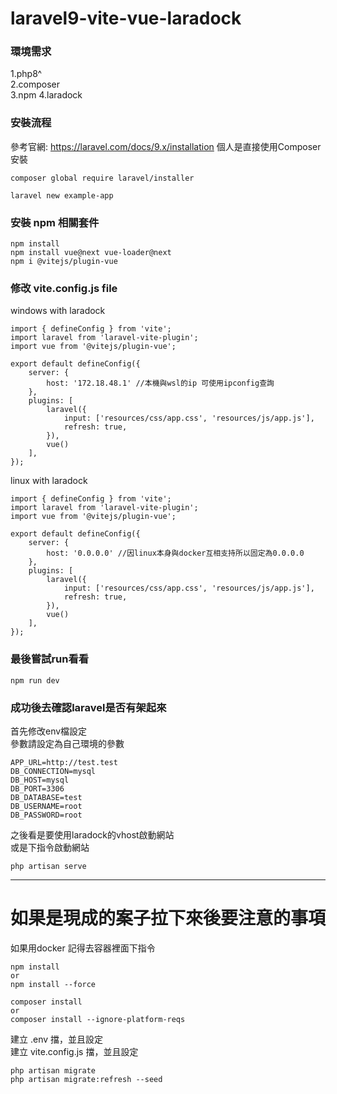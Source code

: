 # laravel9-vite-vue-laradock

### 環境需求
1.php8^   
2.composer   
3.npm
4.laradock

### 安裝流程
參考官網: https://laravel.com/docs/9.x/installation
個人是直接使用Composer安裝
```
composer global require laravel/installer
 
laravel new example-app
```

### 安裝 npm 相關套件
```
npm install
npm install vue@next vue-loader@next
npm i @vitejs/plugin-vue
```
### 修改 vite.config.js file
windows with laradock
```
import { defineConfig } from 'vite';
import laravel from 'laravel-vite-plugin';
import vue from '@vitejs/plugin-vue';

export default defineConfig({
    server: {
        host: '172.18.48.1' //本機與wsl的ip 可使用ipconfig查詢
    },
    plugins: [
        laravel({
            input: ['resources/css/app.css', 'resources/js/app.js'],
            refresh: true,
        }),
        vue()
    ],
});

```
linux with laradock
```
import { defineConfig } from 'vite';
import laravel from 'laravel-vite-plugin';
import vue from '@vitejs/plugin-vue';

export default defineConfig({
    server: {
        host: '0.0.0.0' //因linux本身與docker互相支持所以固定為0.0.0.0
    },
    plugins: [
        laravel({
            input: ['resources/css/app.css', 'resources/js/app.js'],
            refresh: true,
        }),
        vue()
    ],
});
```
### 最後嘗試run看看
```
npm run dev
```
### 成功後去確認laravel是否有架起來
首先修改env檔設定   
參數請設定為自己環境的參數   
```
APP_URL=http://test.test
DB_CONNECTION=mysql
DB_HOST=mysql
DB_PORT=3306
DB_DATABASE=test
DB_USERNAME=root
DB_PASSWORD=root
```
之後看是要使用laradock的vhost啟動網站   
或是下指令啟動網站   
```
php artisan serve
```
---

# 如果是現成的案子拉下來後要注意的事項   
如果用docker 記得去容器裡面下指令   
```
npm install 
or
npm install --force
```
```
composer install 
or
composer install --ignore-platform-reqs
```
建立 .env 擋，並且設定   
建立 vite.config.js 擋，並且設定   
```
php artisan migrate
php artisan migrate:refresh --seed
```

